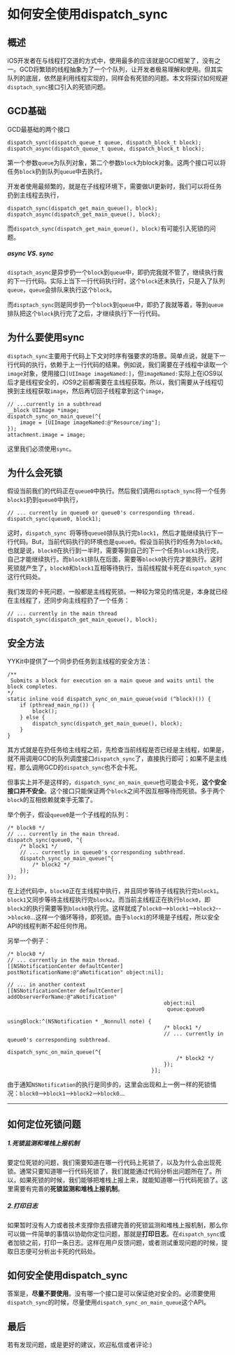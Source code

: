 # 如何安全使用dispatch_sync

## 概述
iOS开发者在与线程打交道的方式中，使用最多的应该就是GCD框架了，没有之一。GCD将繁琐的线程抽象为了一个个队列，让开发者极易理解和使用。但其实队列的底层，依然是利用线程实现的，同样会有死锁的问题。本文将探讨如何规避`disptach_sync`接口引入的死锁问题。


## GCD基础

GCD最基础的两个接口
```
dispatch_sync(dispatch_queue_t queue, dispatch_block_t block);
dispatch_async(dispatch_queue_t queue, dispatch_block_t block);
```
第一个参数`queue`为队列对象，第二个参数`block`为block对象。这两个接口可以将任务`block`扔到队列`queue`中去执行。

开发者使用最频繁的，就是在子线程环境下，需要做UI更新时，我们可以将任务扔到主线程去执行，
```
dispatch_sync(dispatch_get_main_queue(), block);
dispatch_async(dispatch_get_main_queue(), block);
```
而`dispatch_sync(dispatch_get_main_queue(), block)`有可能引入死锁的问题。

##### async _VS._ sync

`disptach_async`是异步扔一个`block`到`queue`中，即扔完我就不管了，继续执行我的下一行代码。实际上当下一行代码执行时，这个`block`还未执行，只是入了队列`queue`，`queue`会排队来执行这个`block`。

而`disptach_sync`则是同步扔一个`block`到`queue`中，即扔了我就等着，等到`queue`排队把这个`block`执行完了之后，才继续执行下一行代码。


## 为什么要使用sync
`disptach_sync`主要用于代码上下文对时序有强要求的场景。简单点说，就是下一行代码的执行，依赖于上一行代码的结果。例如说，我们需要在子线程中读取一个`image`对象，使用接口`[UIImage imageNamed:]`，但`imageNamed:`实际上在iOS9以后才是线程安全的，iOS9之前都需要在主线程获取。所以，我们需要从子线程切换到主线程获取`image`，然后再切回子线程拿到这个`image`，

    // ...currently in a subthread
    __block UIImage *image;
    dispatch_sync_on_main_queue(^{
        image = [UIImage imageNamed:@"Resource/img"];
    });
    attachment.image = image;

这里我们必须使用`sync`。

## 为什么会死锁

假设当前我们的代码正在`queue0`中执行。然后我们调用`disptach_sync`将一个任务`block1`扔到`queue0`中执行，
```
// ... currently in queue0 or queue0's corresponding thread.
dispatch_sync(queue0, block1);
```
这时，`dispatch_sync `将等待`queue0`排队执行完`block1`，然后才能继续执行下一行代码。But，当前代码执行的环境也是`queue0`。假设当前执行的任务为`block0`。也就是说，`block0`在执行到一半时，需要等到自己的下一个任务`block1`执行完，自己才能继续执行。而`block1`排队在后面，需要等`block0`执行完才能执行。这时死锁就产生了，`block0`和`block1`互相等待执行，当前线程就卡死在`dispatch_sync `这行代码处。

我们发现的卡死问题，一般都是主线程死锁。一种较为常见的情况是，本身就已经在主线程了，还同步向主线程扔了一个任务：
```
// ... currently in the main thread
dispatch_sync(dispatch_get_main_queue(), block);
```

## 安全方法

YYKit中提供了一个同步扔任务到主线程的安全方法：

    /**
     Submits a block for execution on a main queue and waits until the block completes.
    */
    static inline void dispatch_sync_on_main_queue(void (^block)()) {
        if (pthread_main_np()) {
            block();
        } else {
            dispatch_sync(dispatch_get_main_queue(), block);
        }
    }

其方式就是在扔任务给主线程之前，先检查当前线程是否已经是主线程，如果是，就不用调用GCD的队列调度接口`dispatch_sync`了，直接执行即可；如果不是主线程，那么调用GCD的`dispatch_sync`也不会卡死。

但事实上并不是这样的，`dispatch_sync_on_main_queue`也可能会卡死，**这个安全接口并不安全**。这个接口只能保证两个`block`之间不因互相等待而死锁。多于两个`block`的互相依赖就束手无策了。

举个例子，假设`queue0`是一个子线程的队列：
```
/* block0 */
// ... currently in the main thread.
dispatch_sync(queue0, ^{
    /* block1 */
    // ... currently in queue0's corresponding subthread.
    dispatch_sync_on_main_queue(^{
        /* block2 */
    });
});
```
在上述代码中，`block0`正在主线程中执行，并且同步等待子线程执行完`block1`。`block1`又同步等待主线程执行完`block2`。而当前主线程正在执行`block0`，即`block2`的执行需要等到`block0`执行完。这样就成了`block0`-->`block1`-->`block2`-->`block0`...这样一个循环等待，即死锁。由于`block1`的环境是子线程，所以安全API的线程判断不起任何作用。

另举一个例子：
```
/* block0 */
// ... currently in the main thread.
[[NSNotificationCenter defaultCenter] postNotificationName:@"aNotification" object:nil];
    
// ... in another context
[[NSNotificationCenter defaultCenter] addObserverForName:@"aNotification"
                                                  object:nil
                                                   queue:queue0
                                              usingBlock:^(NSNotification * _Nonnull note) {
                                                  /* block1 */
                                                  // ... currently in queue0's corresponding subthread.
                                                  dispatch_sync_on_main_queue(^{
                                                      /* block2 */
                                                  });
                                              }];
```

由于通知`NSNotification`的执行是同步的，这里会出现和上一例一样的死锁情况：`block0`-->`block1`-->`block2`-->`block0`...

---

## 如何定位死锁问题

##### 1.死锁监测和堆栈上报机制
要定位死锁的问题，我们需要知道在哪一行代码上死锁了，以及为什么会出现死锁。通常只要知道哪一行代码死锁了，我们就能通过代码分析出问题所在了。所以，如果死锁的时候，我们能够把堆栈上报上来，就能知道哪一行代码死锁了。这里需要有完善的**死锁监测和堆栈上报机制**。

##### 2.打印日志
如果暂时没有人力或者技术支撑你去搭建完善的死锁监测和堆栈上报机制，那么你可以做一件简单的事情以协助你定位问题，那就是**打印日志**。在`dispatch_sync`或者加锁之前，打印一条日志。这样在用户反馈问题，或者测试重现问题的时候，提取日志便可分析出卡死的代码处。

## 如何安全使用dispatch_sync

答案是，**尽量不要使用**。没有哪一个接口是可以保证绝对安全的。必须要使用`dispatch_sync`的时候，尽量使用`dispatch_sync_on_main_queue`这个API。

## 最后

若有发现问题，或是更好的建议，欢迎私信或者评论:)

